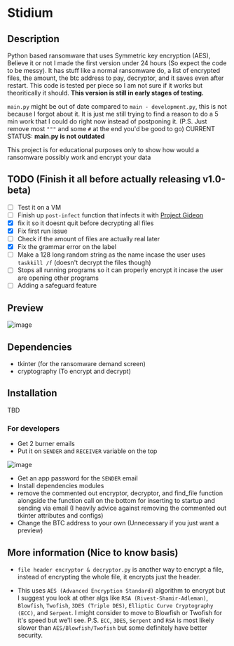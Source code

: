 # Stidium

## Description
Python based ransomware that uses Symmetric key encryption (AES), Believe it or not I made the first version under 24 hours (So expect the code to be messy). It has stuff like a normal ransomware do, a list of encrypted files, the amount, the btc address to pay, decryptor, and it saves even after restart. This code is tested per piece so I am not sure if it works but theoritically it should. **This version is still in early stages of testing.**

`main.py` might be out of date compared to `main - development.py`, this is not because I forgot about it. It is just me still trying to find a reason to do a 5 min work that I could do right now instead of postponing it. (P.S. Just remove most `"""` and some `#` at the end you'd be good to go)
CURRENT STATUS: **main.py is not outdated**

This project is for educational purposes only to show how would a ransomware possibly work and encrypt your data

## TODO (Finish it all before actually releasing v1.0-beta)
- [ ] Test it on a VM
- [ ] Finish up `post-infect` function that infects it with [Project Gideon](https://github.com/Not-Baguette/Project-Gideon/)
- [X] fix it so it doesnt quit before decrypting all files
- [x] Fix first run issue
- [ ] Check if the amount of files are actually real later
- [X] Fix the grammar error on the label
- [ ] Make a 128 long random string as the name incase the user uses `taskkill /f` (doesn't decrypt the files though)
- [ ] Stops all running programs so it can properly encrypt it incase the user are opening other programs
- [ ] Adding a safeguard feature

## Preview
![image](https://user-images.githubusercontent.com/94969176/209453408-bd16a293-23e2-43e0-8f96-29de4b4069dd.png)

## Dependencies
- tkinter (for the ransomware demand screen)
- cryptography (To encrypt and decrypt)

## Installation
TBD
### For developers
- Get 2 burner emails
- Put it on `SENDER` and `RECEIVER` variable on the top

![image](https://user-images.githubusercontent.com/94969176/209453494-5b28cf52-523c-4ffa-9ff8-4d07c4d9a6b6.png)
- Get an app password for the `SENDER` email
- Install dependencies modules
- remove the commented out encryptor, decryptor, and find_file function alongside the function call on the bottom for inserting to startup and sending via email (I heavily advice against removing the commented out tkinter attributes and configs)
- Change the BTC address to your own (Unnecessary if you just want a preview)

## More information (Nice to know basis)
- `file header encryptor & decryptor.py` is another way to encrypt a file, instead of encrypting the whole file, it encrypts just the header.

- This uses `AES (Advanced Encryption Standard)` algorithm to encrypt but I suggest you look at other algs like `RSA (Rivest-Shamir-Adleman)`, `Blowfish`, `Twofish`, `3DES (Triple DES)`, `Elliptic Curve Cryptography (ECC)`, and `Serpent`. I might consider to move to Blowfish or Twofish for it's speed but we'll see. P.S. `ECC`, `3DES`, `Serpent` and `RSA` is most likely slower than `AES/Blowfish/Twofish` but some definitely have better security.
